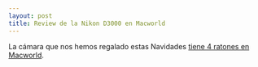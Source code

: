 ```yaml
---
layout: post
title: Review de la Nikon D3000 en Macworld
---
```


La cámara que nos hemos regalado estas Navidades [tiene 4 ratones en Macworld](http://www.macworld.com/article/145579/2010/01/nikon_d3000.html).
